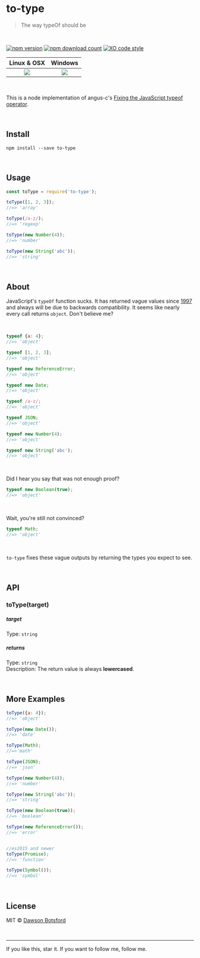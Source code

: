 # to-type

> The way typeOf should be

<br>

[![npm version](https://img.shields.io/npm/v/to-type.svg)](https://www.npmjs.com/package/to-type)
[![npm download count](http://img.shields.io/npm/dm/to-type.svg?style=flat)](http://npmjs.org/to-type)
[![XO code style](https://img.shields.io/badge/code_style-XO-5ed9c7.svg)](https://github.com/sindresorhus/xo)

  <table>
    <thead>
      <tr>
        <th>Linux & OSX</th>
        <th>Windows</th>
      </tr>
    </thead>
    <tbody>
      <tr>
        <td align='center'>
          <a href='https://travis-ci.org/dawsonbotsford/to-type'><img src='https://api.travis-ci.org/dawsonbotsford/to-type.svg?branch=master'></a>
        </td>
        <td align='center'>
          <a href='https://ci.appveyor.com/project/dawsonbotsford/to-type'><img src='https://ci.appveyor.com/api/projects/status/xnen769jka939d6t/branch/master?svg=true'></a>
        </td>
      </tr>
    </tbody>
  </table>

<br>

This is a node implementation of angus-c's [Fixing the JavaScript typeof operator](https://javascriptweblog.wordpress.com/2011/08/08/fixing-the-javascript-typeof-operator/).

<br>

## Install

```
npm install --save to-type
```

<br>

## Usage

```js
const toType = require('to-type');

toType([1, 2, 3]);
//=> 'array'

toType(/a-z/);
//=> 'regexp'

toType(new Number(4));
//=> 'number'

toType(new String('abc'));
//=> 'string'
```

<br>

## About
JavaScript's `typeOf` function sucks. It has returned vague values since [1997](http://www.ecma-international.org/publications/files/ECMA-ST-ARCH/ECMA-262,%201st%20edition,%20June%201997.pdf#sec-11.4.3) and always will be due to backwards compatibility. It seems like nearly every call returns `object`. Don't believe me?

<br>

```js
typeof {a: 4};
//=> 'object'

typeof [1, 2, 3];
//=> 'object'

typeof new ReferenceError;
//=> 'object'

typeof new Date;
//=> 'object'

typeof /a-z/;
//=> 'object'

typeof JSON;
//=> 'object'

typeof new Number(4);
//=> 'object'

typeof new String('abc');
//=> 'object'
```

<br>

Did I hear you say that was not enough proof?

```js
typeof new Boolean(true);
//=> 'object'
```

<br>

Wait, you're still not convinced?

```js
typeof Math;
//=> 'object'
```

<br>

`to-type` fixes these vague outputs by returning the types you expect to see.

<br>

## API

### toType(target)

##### target

Type: `string`

##### returns

Type: `string`  
Description: The return value is always **lowercased**.

<br>

## More Examples
```js
toType({a: 4});
//=> 'object'

toType(new Date());
//=> 'date'

toType(Math);
//=>'math'

toType(JSON);
//=> 'json'

toType(new Number(4));
//=> 'number'

toType(new String('abc'));
//=> 'string'

toType(new Boolean(true));
//=> 'boolean'

toType(new ReferenceError());
//=> 'error'


//es2015 and newer
toType(Promise);
//=> 'function'

toType(Symbol());
//=> 'symbol'
```

<br>

## License

MIT © [Dawson Botsford](http://dawsonbotsford.com)

<br>

---
If you like this, star it. If you want to follow me, follow me.
